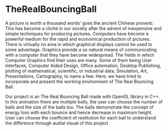 # TheRealBouncingBall
A picture is worth a thousand words’ goes the ancient Chinese proverb. This has become a cliché in our society after the advent of inexpensive and simple techniques 
for producing pictures. Computers have become a powerful medium for the rapid and economical production of pictures. There is virtually no area in which graphical 
displays cannot be used to some advantage. Graphics provide a so natural means of communicating with a computer that they have become widespread. The fields in which
Computer Graphics find their uses are many. Some of them being User Interfaces, Computer Aided Design, Office automation, Desktop Publishing, plotting of mathematical, scientific, or industrial data, 
Simulation, Art, Presentations, Cartography, to name a few. Here, we have tried to incorporate and present the working environment of The Real Bouncing Ball.


Our project is an The Real Bouncing Ball made with OpenGL library in C++. In this animation there are multiple balls, the user can choose the number of balls and 
the size of the balls too. The balls demonstrate the concept of energy loss with each bounce and hence decrease in maximum height. User can choose the coefficient 
of restitution for each ball to understand the difference through audial visual of this project
